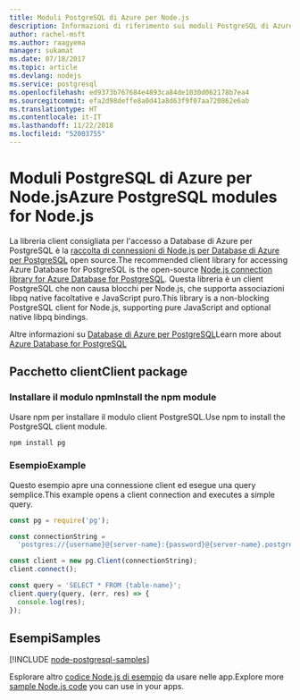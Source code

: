 ```yaml
---
title: Moduli PostgreSQL di Azure per Node.js
description: Informazioni di riferimento sui moduli PostgreSQL di Azure per Node.js
author: rachel-msft
ms.author: raagyema
manager: sukamat
ms.date: 07/18/2017
ms.topic: article
ms.devlang: nodejs
ms.service: postgresql
ms.openlocfilehash: ed9373b767684e4893ca84de1030d062178b7ea4
ms.sourcegitcommit: efa2d98deffe8a0d41a8d63f9f07aa720862e6ab
ms.translationtype: HT
ms.contentlocale: it-IT
ms.lasthandoff: 11/22/2018
ms.locfileid: "52003755"
---
```

# <a name="azure-postgresql-modules-for-nodejs"></a><span data-ttu-id="f9231-103">Moduli PostgreSQL di Azure per Node.js</span><span class="sxs-lookup"><span data-stu-id="f9231-103">Azure PostgreSQL modules for Node.js</span></span>

<span data-ttu-id="f9231-104">La libreria client consigliata per l'accesso a Database di Azure per PostgreSQL è la [raccolta di connessioni di Node.js per Database di Azure per PostgreSQL](https://www.npmjs.com/package/pg) open source.</span><span class="sxs-lookup"><span data-stu-id="f9231-104">The recommended client library for accessing Azure Database for PostgreSQL is the open-source [Node.js connection library for Azure Database for PostgreSQL](https://www.npmjs.com/package/pg).</span></span> <span data-ttu-id="f9231-105">Questa libreria è un client PostgreSQL che non causa blocchi per Node.js, che supporta associazioni libpq native facoltative e JavaScript puro.</span><span class="sxs-lookup"><span data-stu-id="f9231-105">This library is a non-blocking PostgreSQL client for Node.js, supporting pure JavaScript and optional native libpq bindings.</span></span>

<span data-ttu-id="f9231-106">Altre informazioni su [Database di Azure per PostgreSQL](https://docs.microsoft.com/azure/postgresql/)</span><span class="sxs-lookup"><span data-stu-id="f9231-106">Learn more about [Azure Database for PostgreSQL](https://docs.microsoft.com/azure/postgresql/)</span></span>

## <a name="client-package"></a><span data-ttu-id="f9231-107">Pacchetto client</span><span class="sxs-lookup"><span data-stu-id="f9231-107">Client package</span></span>

### <a name="install-the-npm-module"></a><span data-ttu-id="f9231-108">Installare il modulo npm</span><span class="sxs-lookup"><span data-stu-id="f9231-108">Install the npm module</span></span>

<span data-ttu-id="f9231-109">Usare npm per installare il modulo client PostgreSQL.</span><span class="sxs-lookup"><span data-stu-id="f9231-109">Use npm to install the PostgreSQL client module.</span></span>

```bash
npm install pg
```   

### <a name="example"></a><span data-ttu-id="f9231-110">Esempio</span><span class="sxs-lookup"><span data-stu-id="f9231-110">Example</span></span>

<span data-ttu-id="f9231-111">Questo esempio apre una connessione client ed esegue una query semplice.</span><span class="sxs-lookup"><span data-stu-id="f9231-111">This example opens a client connection and executes a simple query.</span></span>

```javascript
const pg = require('pg');

const connectionString =
  'postgres://{username}@{server-name}:{password}@{server-name}.postgres.database.azure.com:5432/{database-name}?ssl=true';

const client = new pg.Client(connectionString);
client.connect();

const query = 'SELECT * FROM {table-name}';
client.query(query, (err, res) => {
  console.log(res);
});
```

## <a name="samples"></a><span data-ttu-id="f9231-112">Esempi</span><span class="sxs-lookup"><span data-stu-id="f9231-112">Samples</span></span>

[!INCLUDE [node-postgresql-samples](../docs-ref-conceptual/includes/postgresql-samples.md)]

<span data-ttu-id="f9231-113">Esplorare altro [codice Node.js di esempio](https://azure.microsoft.com/resources/samples/?platform=nodejs) da usare nelle app.</span><span class="sxs-lookup"><span data-stu-id="f9231-113">Explore more [sample Node.js code](https://azure.microsoft.com/resources/samples/?platform=nodejs) you can use in your apps.</span></span>
